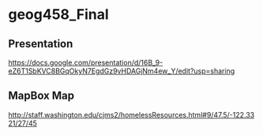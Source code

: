 # geog458_Final

## Presentation
https://docs.google.com/presentation/d/16B_9-eZ6T1SbKVC8BGqOkyN7EgdGz9vHDAGjNm4ew_Y/edit?usp=sharing

## MapBox Map
http://staff.washington.edu/cjms2/homelessResources.html#9/47.5/-122.3321/27/45
